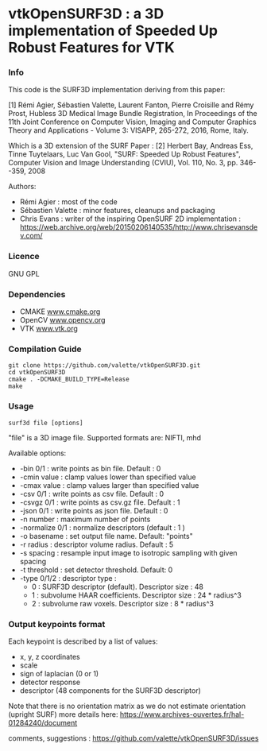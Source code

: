vtkOpenSURF3D : a 3D implementation of Speeded Up Robust Features for VTK
=========================================================================

### Info ###
This code is the SURF3D implementation deriving from this paper:

[1] Rémi Agier, Sébastien Valette, Laurent Fanton, Pierre Croisille and Rémy Prost, Hubless 3D Medical Image Bundle Registration, In Proceedings of the 11th Joint Conference on Computer Vision, Imaging and Computer Graphics Theory and Applications - Volume 3: VISAPP, 265-272, 2016, Rome, Italy.

Which is a 3D extension of the SURF Paper :
[2] Herbert Bay, Andreas Ess, Tinne Tuytelaars, Luc Van Gool, "SURF: Speeded Up Robust Features", Computer Vision and Image Understanding (CVIU), Vol. 110, No. 3, pp. 346--359, 2008

Authors:
* Rémi Agier : most of the code
* Sébastien Valette : minor features, cleanups and packaging
* Chris Evans : writer of the inspiring OpenSURF 2D implementation : https://web.archive.org/web/20150206140535/http://www.chrisevansdev.com/

### Licence ###

GNU GPL

###  Dependencies ###

* CMAKE www.cmake.org
* OpenCV www.opencv.org
* VTK www.vtk.org

###  Compilation Guide ###
	git clone https://github.com/valette/vtkOpenSURF3D.git
	cd vtkOpenSURF3D
	cmake . -DCMAKE_BUILD_TYPE=Release
	make

###  Usage ###

	surf3d file [options]

"file" is a 3D image file. Supported formats are: NIFTI, mhd

Available options:
 * -bin 0/1 : write points as bin file. Default : 0
 * -cmin value : clamp values lower than specified value
 * -cmax value : clamp values larger than specified value
 * -csv 0/1 : write points as csv file. Default : 0
 * -csvgz 0/1 : write points as csv.gz file. Default : 1
 * -json 0/1 : write points as json file. Default : 0
 * -n number : maximum number of points
 * -normalize 0/1 : normalize descriptors (default : 1 )
 * -o basename : set output file name. Default: "points"
 * -r radius : descriptor volume radius. Default : 5
 * -s spacing : resample input image to isotropic sampling with given spacing
 * -t threshold : set detector threshold. Default: 0
 * -type 0/1/2 : descriptor type : 
	* 0 : SURF3D descriptor (default). Descriptor size : 48
	* 1 : subvolume HAAR coefficients. Descriptor size : 24 * radius^3
	* 2 : subvolume raw voxels. Descriptor size : 8 * radius^3
	
### Output keypoints format ###

Each keypoint is described by a list of values:
 * x, y, z coordinates
 * scale
 * sign of laplacian (0 or 1)
 * detector response
 * descriptor (48 components for the SURF3D descriptor)

Note that there is no orientation matrix as we do not estimate orientation (upright SURF) more details here:
https://www.archives-ouvertes.fr/hal-01284240/document

comments, suggestions : https://github.com/valette/vtkOpenSURF3D/issues
